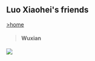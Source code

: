 ## Luo Xiaohei's friends
[>home](/README.md)
>#### Wuxian
![](https://img2.baidu.com/it/u=3128146546,2390110532&fm=26&fmt=auto&gp=0.jpg)
